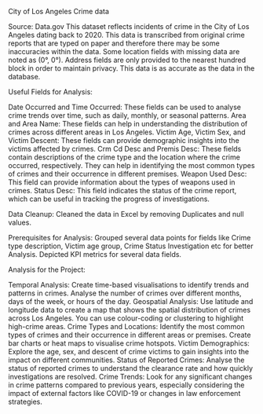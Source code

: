 City of Los Angeles Crime data

Source: Data.gov
This dataset reflects incidents of crime in the City of Los Angeles dating back to 2020.
This data is transcribed from original crime reports that are typed on paper and therefore there may be some inaccuracies within the data.
Some location fields with missing data are noted as (0°, 0°). Address fields are only provided to the nearest hundred block in order to maintain privacy. 
This data is as accurate as the data in the database. 

Useful Fields for Analysis:

Date Occurred and Time Occurred: These fields can be used to analyse crime trends over time, such as daily, monthly, or seasonal patterns.
Area and Area Name: These fields can help in understanding the distribution of crimes across different areas in Los Angeles.
Victim Age, Victim Sex, and Victim Descent: These fields can provide demographic insights into the victims affected by crimes.
Crm Cd Desc and Premis Desc: These fields contain descriptions of the crime type and the location where the crime occurred, respectively. They can help in identifying the most common types of crimes and their occurrence in different premises.
Weapon Used Desc: This field can provide information about the types of weapons used in crimes.
Status Desc: This field indicates the status of the crime report, which can be useful in tracking the progress of investigations.

Data Cleanup:
Cleaned the data in Excel by removing Duplicates and null values. 

Prerequisites for Analysis:
Grouped several data points for fields like Crime type description, Victim age group, Crime Status Investigation etc for better Analysis. Depicted KPI metrics for several data fields. 

Analysis for the Project:

Temporal Analysis: Create time-based visualisations to identify trends and patterns in crimes. Analyse the number of crimes over different months, days of the week, or hours of the day.
Geospatial Analysis: Use latitude and longitude data to create a map that shows the spatial distribution of crimes across Los Angeles. You can use colour-coding or clustering to highlight high-crime areas.
Crime Types and Locations: Identify the most common types of crimes and their occurrence in different areas or premises. Create bar charts or heat maps to visualise crime hotspots.
Victim Demographics: Explore the age, sex, and descent of crime victims to gain insights into the impact on different communities.
Status of Reported Crimes: Analyse the status of reported crimes to understand the clearance rate and how quickly investigations are resolved.
Crime Trends: Look for any significant changes in crime patterns compared to previous years, especially considering the impact of external factors like COVID-19 or changes in law enforcement strategies.


